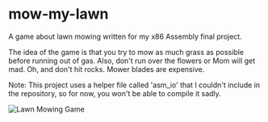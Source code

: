 # mow-my-lawn
A game about lawn mowing written for my x86 Assembly final project.

The idea of the game is that you try to mow as much grass as possible before running out of gas. Also, don't run over the flowers or Mom will get mad. Oh, and don't hit rocks. Mower blades are expensive.

Note: This project uses a helper file called 'asm_io' that I couldn't include in the repository, so for now, you won't be able to compile it sadly.

![Lawn Mowing Game](https://i.imgur.com/nXNFgNS.png "Lawn Mowing Game")
